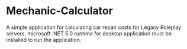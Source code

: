 # Mechanic-Calculator
A simple application for calculating car repair costs for Legacy Roleplay servers.
microsoft .NET 5.0 runtime for desktop application  must be installed to run the application.
